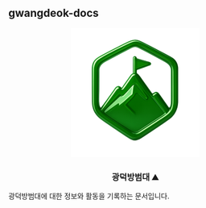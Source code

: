 ## gwangdeok-docs

<div align="center">
  <img alt="logo" src="/public/logo.png" width="256px" />
  <h3 align="center">광덕방범대 ⛰️</h3>
</div>

광덕방범대에 대한 정보와 활동을 기록하는 문서입니다.
